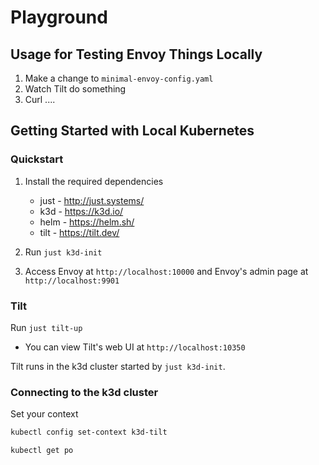 # Playground

## Usage for Testing Envoy Things Locally

1. Make a change to `minimal-envoy-config.yaml`
2. Watch Tilt do something
3. Curl ....

## Getting Started with Local Kubernetes

### Quickstart

1. Install the required dependencies
    - just - http://just.systems/
    - k3d - https://k3d.io/
    - helm - https://helm.sh/
    - tilt - https://tilt.dev/

2. Run `just k3d-init`

3. Access Envoy at `http://localhost:10000` and Envoy's admin page at `http://localhost:9901`

### Tilt

Run `just tilt-up`

- You can view Tilt's web UI at `http://localhost:10350`

Tilt runs in the k3d cluster started by `just k3d-init`.

### Connecting to the k3d cluster

Set your context 

```bash
kubectl config set-context k3d-tilt
```

```bash
kubectl get po
```
